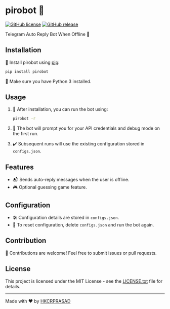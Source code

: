 # pirobot 🤖

[![GitHub license](https://img.shields.io/badge/license-MIT-blue.svg)](https://github.com/hk4crprasad/pirobot/blob/main/LICENSE.txt)
[![GitHub release](https://img.shields.io/github/release/hk4crprasad/pirobot.svg)](https://GitHub.com/hk4crprasad/pirobot/releases/)

Telegram Auto Reply Bot When Offline 📱

## Installation

🚀 Install pirobot using [pip](https://pip.pypa.io/en/stable/):

```bash
pip install pirobot
```

📝 Make sure you have Python 3 installed.

## Usage

1. 🚀 After installation, you can run the bot using:

    ```bash
    pirobot -r
    ```

2. 🤖 The bot will prompt you for your API credentials and debug mode on the first run.

3. ✔️ Subsequent runs will use the existing configuration stored in `configs.json`.

## Features

- 📬 Sends auto-reply messages when the user is offline.
- 🎮 Optional guessing game feature.

## Configuration

- 🛠️ Configuration details are stored in `configs.json`.
- 🚫 To reset configuration, delete `configs.json` and run the bot again.

## Contribution

🤝 Contributions are welcome! Feel free to submit issues or pull requests.

## License

This project is licensed under the MIT License - see the [LICENSE.txt](LICENSE.txt) file for details.

---

Made with ❤️ by [HKCRPRASAD](https://github.com/hk4crprasad)

